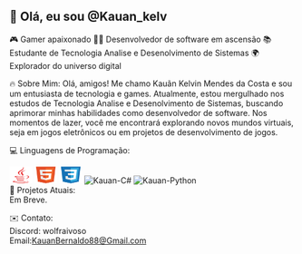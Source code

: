 ## 👋 Olá, eu sou @Kauan_kelv
🎮 Gamer apaixonado
👨‍💻 Desenvolvedor de software em ascensão
📚 Estudante de Tecnologia Analise e Desenolvimento de Sistemas
🌍 Explorador do universo digital


🔥 Sobre Mim:
Olá, amigos! Me chamo Kauãn Kelvin Mendes da Costa e sou um entusiasta de tecnologia e games. Atualmente, estou mergulhado nos estudos de Tecnologia Analise e Desenolvimento de Sistemas, buscando aprimorar minhas habilidades como desenvolvedor de software. Nos momentos de lazer, você me encontrará explorando novos mundos virtuais, seja em jogos eletrônicos ou em projetos de desenvolvimento de jogos.


💻 Linguagens de Programação:
<div>
  <img align="up" alt="Kauan-Jv" height="30" width="40" src="https://raw.githubusercontent.com/devicons/devicon/master/icons/java/java-plain.svg">
  <img align="up" alt="Kauan-HTML" height="30" width="40" src="https://raw.githubusercontent.com/devicons/devicon/master/icons/html5/html5-original.svg">
  <img align="up" alt="Kauan-CSS" height="30" width="40" src="https://raw.githubusercontent.com/devicons/devicon/master/icons/css3/css3-original.svg">
  <img align="up" alt="Kauan-C#" height="30" width="40" src="https://cdn.jsdelivr.net/gh/devicons/devicon@latest/icons/csharp/csharp-original.svg">
  <img align="up" alt="Kauan-Python" height="30" width="40" src="https://cdn.jsdelivr.net/gh/devicons/devicon@latest/icons/python/python-original.svg">
</div>
🚀 Projetos Atuais:<br>
Em Breve.
<br>

✉️ Contato:<br>
Discord: wolfraivoso<br>
Email:KauanBernaldo88@Gmail.com
